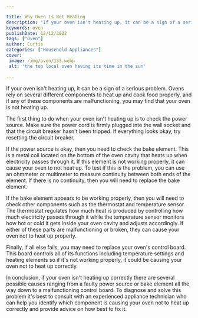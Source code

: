 ```yaml
---

title: Why Oven Is Not Heating
description: "If your oven isn't heating up, it can be a sign of a serious problem. Ovens rely on several different components to heat up and co...learn more"
keywords: oven
publishDate: 12/12/2022
tags: ["Oven"]
author: Curtis
categories: ["Household Appliances"]
cover: 
 image: /img/oven/133.webp
 alt: 'the top local oven having its time in the sun'

---
```


If your oven isn't heating up, it can be a sign of a serious problem. Ovens rely on several different components to heat up and cook food properly, and if any of these components are malfunctioning, you may find that your oven is not heating up.

The first thing to do when your oven isn't heating up is to check the power source. Make sure the power cord is firmly plugged into the wall socket and that the circuit breaker hasn't been tripped. If everything looks okay, try resetting the circuit breaker.

If the power source is okay, then you need to check the bake element. This is a metal coil located on the bottom of the oven cavity that heats up when electricity passes through it. If this element is not working properly, it can cause your oven to not heat up. To test if this is the problem, you can use an ohmmeter or multimeter to measure continuity between both ends of the element. If there is no continuity, then you will need to replace the bake element.

If the bake element appears to be working properly, then you will need to check other components such as the thermostat and temperature sensor. The thermostat regulates how much heat is produced by controlling how much electricity passes through it while the temperature sensor monitors how hot or cold it gets inside your oven cavity and adjusts accordingly. If either of these parts are malfunctioning or broken, they can cause your oven not to heat up properly.

Finally, if all else fails, you may need to replace your oven's control board. This board controls all of its functions including temperature settings and heating elements so if it's not working properly, it could be causing your oven not to heat up correctly. 

In conclusion, if your oven isn't heating up correctly there are several possible causes ranging from a faulty power source or bake element all the way down to a malfunctioning control board. To diagnose and solve this problem it's best to consult with an experienced appliance technician who can help you identify which component is causing your oven not to heat up correctly and provide advice on how best to fix it.
